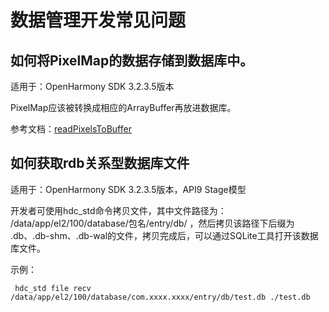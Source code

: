 # 数据管理开发常见问题



## 如何将PixelMap的数据存储到数据库中。 

适用于：OpenHarmony SDK 3.2.3.5版本

PixelMap应该被转换成相应的ArrayBuffer再放进数据库。

参考文档：[readPixelsToBuffer](https://gitee.com/openharmony/docs/blob/master/zh-cn/application-dev/reference/apis/js-apis-image.md#readpixelstobuffer7-1)

## 如何获取rdb关系型数据库文件

适用于：OpenHarmony SDK 3.2.3.5版本，API9 Stage模型

开发者可使用hdc_std命令拷贝文件，其中文件路径为： /data/app/el2/100/database/包名/entry/db/ ，然后拷贝该路径下后缀为 .db、.db-shm、.db-wal的文件，拷贝完成后，可以通过SQLite工具打开该数据库文件。

示例：

  
```
 hdc_std file recv /data/app/el2/100/database/com.xxxx.xxxx/entry/db/test.db ./test.db
```
